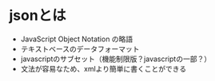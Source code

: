 # jsonとは
- JavaScript Object Notation の略語
- テキストベースのデータフォーマット
- javascriptのサブセット（機能制限版？javascriptの一部？）
- 文法が容易なため、xmlより簡単に書くことができる
